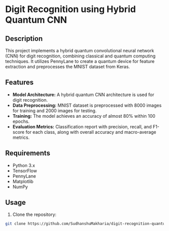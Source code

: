 # Digit Recognition using Hybrid Quantum CNN

## Description

This project implements a hybrid quantum convolutional neural network (CNN) for digit recognition, combining classical and quantum computing techniques. It utilizes PennyLane to create a quantum device for feature extraction and preprocesses the MNIST dataset from Keras.

## Features

- **Model Architecture:** A hybrid quantum CNN architecture is used for digit recognition.
- **Data Preprocessing:** MNIST dataset is preprocessed with 8000 images for training and 2000 images for testing.
- **Training:** The model achieves an accuracy of almost 80% within 100 epochs.
- **Evaluation Metrics:** Classification report with precision, recall, and F1-score for each class, along with overall accuracy and macro-average metrics.

## Requirements

- Python 3.x
- TensorFlow
- PennyLane
- Matplotlib
- NumPy

## Usage

1. Clone the repository:

```bash
git clone https://github.com/SudhanshuMakharia/digit-recognition-quantum-cnn.git
